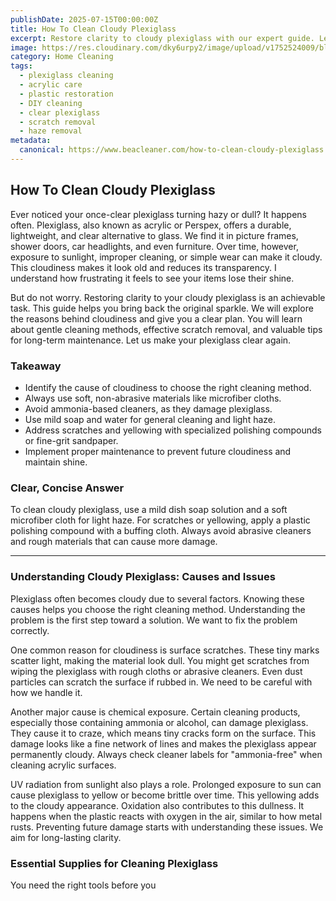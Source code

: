 ```yaml
---
publishDate: 2025-07-15T00:00:00Z
title: How To Clean Cloudy Plexiglass
excerpt: Restore clarity to cloudy plexiglass with our expert guide. Learn safe cleaning methods, scratch removal, and DIY solutions to make your acrylic shine again.
image: https://res.cloudinary.com/dky6urpy2/image/upload/v1752524009/blog_image_1752524008_fmcmom.webp
category: Home Cleaning
tags:
  - plexiglass cleaning
  - acrylic care
  - plastic restoration
  - DIY cleaning
  - clear plexiglass
  - scratch removal
  - haze removal
metadata:
  canonical: https://www.beacleaner.com/how-to-clean-cloudy-plexiglass
---
```


## How To Clean Cloudy Plexiglass

Ever noticed your once-clear plexiglass turning hazy or dull? It happens often. Plexiglass, also known as acrylic or Perspex, offers a durable, lightweight, and clear alternative to glass. We find it in picture frames, shower doors, car headlights, and even furniture. Over time, however, exposure to sunlight, improper cleaning, or simple wear can make it cloudy. This cloudiness makes it look old and reduces its transparency. I understand how frustrating it feels to see your items lose their shine.

But do not worry. Restoring clarity to your cloudy plexiglass is an achievable task. This guide helps you bring back the original sparkle. We will explore the reasons behind cloudiness and give you a clear plan. You will learn about gentle cleaning methods, effective scratch removal, and valuable tips for long-term maintenance. Let us make your plexiglass clear again.

### Takeaway

*   Identify the cause of cloudiness to choose the right cleaning method.
*   Always use soft, non-abrasive materials like microfiber cloths.
*   Avoid ammonia-based cleaners, as they damage plexiglass.
*   Use mild soap and water for general cleaning and light haze.
*   Address scratches and yellowing with specialized polishing compounds or fine-grit sandpaper.
*   Implement proper maintenance to prevent future cloudiness and maintain shine.

### Clear, Concise Answer

To clean cloudy plexiglass, use a mild dish soap solution and a soft microfiber cloth for light haze. For scratches or yellowing, apply a plastic polishing compound with a buffing cloth. Always avoid abrasive cleaners and rough materials that can cause more damage.

---

### Understanding Cloudy Plexiglass: Causes and Issues

Plexiglass often becomes cloudy due to several factors. Knowing these causes helps you choose the right cleaning method. Understanding the problem is the first step toward a solution. We want to fix the problem correctly.

One common reason for cloudiness is surface scratches. These tiny marks scatter light, making the material look dull. You might get scratches from wiping the plexiglass with rough cloths or abrasive cleaners. Even dust particles can scratch the surface if rubbed in. We need to be careful with how we handle it.

Another major cause is chemical exposure. Certain cleaning products, especially those containing ammonia or alcohol, can damage plexiglass. They cause it to craze, which means tiny cracks form on the surface. This damage looks like a fine network of lines and makes the plexiglass appear permanently cloudy. Always check cleaner labels for "ammonia-free" when cleaning acrylic surfaces.

UV radiation from sunlight also plays a role. Prolonged exposure to sun can cause plexiglass to yellow or become brittle over time. This yellowing adds to the cloudy appearance. Oxidation also contributes to this dullness. It happens when the plastic reacts with oxygen in the air, similar to how metal rusts. Preventing future damage starts with understanding these issues. We aim for long-lasting clarity.

### Essential Supplies for Cleaning Plexiglass

You need the right tools before you